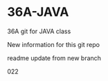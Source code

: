 # 36A-JAVA
36A git for JAVA class

New information for this git repo

readme update from new branch

022
